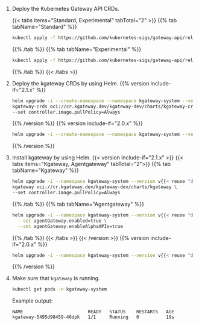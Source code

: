 1. Deploy the Kubernetes Gateway API CRDs.

   {{< tabs items="Standard, Experimental" tabTotal="2" >}}
   {{% tab tabName="Standard" %}}
   ```sh
   kubectl apply -f https://github.com/kubernetes-sigs/gateway-api/releases/download/v{{< reuse "docs/versions/k8s-gw-version.md" >}}/standard-install.yaml
   ```
   {{% /tab %}}
   {{% tab tabName="Experimental" %}}
   ```sh
   kubectl apply -f https://github.com/kubernetes-sigs/gateway-api/releases/download/v{{< reuse "docs/versions/k8s-gw-version.md" >}}/experimental-install.yaml
   ```  
   {{% /tab %}}
   {{< /tabs >}}

2. Deploy the kgateway CRDs by using Helm.
   {{% version include-if="2.1.x" %}}
   ```sh
   helm upgrade -i --create-namespace --namespace kgateway-system --version v{{< reuse "docs/versions/patch-dev.md" >}} \
   kgateway-crds oci://cr.kgateway.dev/kgateway-dev/charts/kgateway-crds \
   --set controller.image.pullPolicy=Always
   ```
   {{% /version %}}
   {{% version include-if="2.0.x" %}}
   ```sh
   helm upgrade -i --create-namespace --namespace kgateway-system --version v{{< reuse "docs/versions/n-patch.md" >}} kgateway-crds oci://cr.kgateway.dev/kgateway-dev/charts/kgateway-crds
   ```
   {{% /version %}}

3. Install kgateway by using Helm.
   {{< version include-if="2.1.x" >}}
   {{< tabs items="Kgateway, Agentgateway" tabTotal="2">}}
   {{% tab tabName="Kgateway" %}}
   ```sh
   helm upgrade -i --namespace kgateway-system --version v{{< reuse "docs/versions/patch-dev.md" >}} \
   kgateway oci://cr.kgateway.dev/kgateway-dev/charts/kgateway \
   --set controller.image.pullPolicy=Always
   ```
   {{% /tab %}}
   {{% tab tabName="Agentgateway" %}}
   ```sh
   helm upgrade -i --namespace kgateway-system --version v{{< reuse "docs/versions/patch-dev.md" >}} kgateway oci://cr.kgateway.dev/kgateway-dev/charts/kgateway \
     --set agentGateway.enabled=true \
     --set agentGateway.enableAlphaAPIs=true
   ```
   {{% /tab %}}
   {{< /tabs >}}
   {{< /version >}}
   {{% version include-if="2.0.x" %}}
   ```sh
   helm upgrade -i --namespace kgateway-system --version v{{< reuse "docs/versions/n-patch.md" >}} kgateway oci://cr.kgateway.dev/kgateway-dev/charts/kgateway
   ```
   {{% /version %}}

4. Make sure that `kgateway` is running.

   ```sh
   kubectl get pods -n kgateway-system
   ```

   Example output:

   ```console
   NAME                        READY   STATUS    RESTARTS   AGE
   kgateway-5495d98459-46dpk   1/1     Running   0          19s
   ```